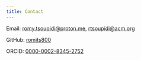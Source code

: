 ```yaml
---
title: Contact
---
```


Email: romy.tsoupidi@proton.me, rtsoupidi@acm.org

GitHub: [romits800](https://github.com/romits800)

ORCID: [0000-0002-8345-2752](https://orcid.org/my-orcid?orcid=0000-0002-8345-2752)
